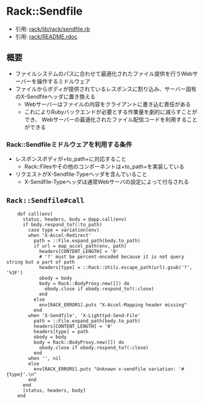 # Rack::Sendfile
- 引用: [rack/lib/rack/sendfile.rb](https://github.com/rack/rack/blob/master/lib/rack/sendfile.rb)
- 引用: [rack/README.rdoc](https://github.com/rack/rack/blob/master/README.rdoc)

## 概要
- ファイルシステムのパスに合わせて最適化されたファイル提供を行うWebサーバーを操作するミドルウェア
- ファイルからボディが提供されているレスポンスに割り込み、サーバー固有のX-Sendfileヘッダに置き換える
  - Webサーバーはファイルの内容をクライアントに書き込む責任がある
  - これによりRubyバックエンドが必要とする作業量を劇的に減らすことができ、
    Webサーバーの最適化されたファイル配信コードを利用することができる

### Rack::Sendfileミドルウェアを利用する条件
- レスポンスボディが+to_path+に対応すること
  - Rack::Filesやその他のコンポーネントは+to_path+を実装している
- リクエストがX-Sendfile-Typeヘッダを含んでいること
  - X-Sendfile-Typeヘッダは通常Webサーバの設定によって付与される

## `Rack::Sendfile#call`
```
    def call(env)
      status, headers, body = @app.call(env)
      if body.respond_to?(:to_path)
        case type = variation(env)
        when 'X-Accel-Redirect'
          path = ::File.expand_path(body.to_path)
          if url = map_accel_path(env, path)
            headers[CONTENT_LENGTH] = '0'
            # '?' must be percent-encoded because it is not query string but a part of path
            headers[type] = ::Rack::Utils.escape_path(url).gsub('?', '%3F')
            obody = body
            body = Rack::BodyProxy.new([]) do
              obody.close if obody.respond_to?(:close)
            end
          else
            env[RACK_ERRORS].puts "X-Accel-Mapping header missing"
          end
        when 'X-Sendfile', 'X-Lighttpd-Send-File'
          path = ::File.expand_path(body.to_path)
          headers[CONTENT_LENGTH] = '0'
          headers[type] = path
          obody = body
          body = Rack::BodyProxy.new([]) do
            obody.close if obody.respond_to?(:close)
          end
        when '', nil
        else
          env[RACK_ERRORS].puts "Unknown x-sendfile variation: '#{type}'.\n"
        end
      end
      [status, headers, body]
    end
```
